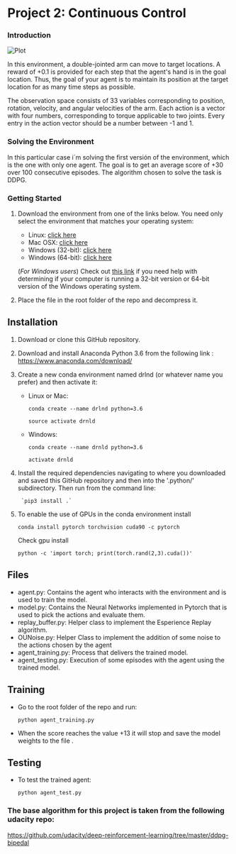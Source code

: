 [//]: # (Image References)

# Project 2: Continuous Control

### Introduction
 
![Plot](Reacher.png)

In this environment, a double-jointed arm can move to target locations. A reward of +0.1 is provided for each step that the agent's hand is in the goal location. Thus, the goal of your agent is to maintain its position at the target location for as many time steps as possible.

The observation space consists of 33 variables corresponding to position, rotation, velocity, and angular velocities of the arm. Each action is a vector with four numbers, corresponding to torque applicable to two joints. Every entry in the action vector should be a number between -1 and 1.

### Solving the Environment

In this particular case i´m solving the first versión of the environment, which is the one with only one agent. The goal is to 
 get an average score of +30 over 100 consecutive episodes. The algorithm chosen to solve the task is DDPG.

### Getting Started

1. Download the environment from one of the links below.  You need only select the environment that matches your operating system:
    - Linux: [click here](https://s3-us-west-1.amazonaws.com/udacity-drlnd/P2/Reacher/one_agent/Reacher_Linux.zip)
    - Mac OSX: [click here](https://s3-us-west-1.amazonaws.com/udacity-drlnd/P2/Reacher/one_agent/Reacher.app.zip)
    - Windows (32-bit): [click here](https://s3-us-west-1.amazonaws.com/udacity-drlnd/P2/Reacher/one_agent/Reacher_Windows_x86.zip)
    - Windows (64-bit): [click here](https://s3-us-west-1.amazonaws.com/udacity-drlnd/P2/Reacher/one_agent/Reacher_Windows_x86_64.zip)
    
    (_For Windows users_) Check out [this link](https://support.microsoft.com/en-us/help/827218/how-to-determine-whether-a-computer-is-running-a-32-bit-version-or-64) if you need help with determining if your computer is running a 32-bit version or 64-bit version of the Windows operating system.

2. Place the file in the root folder of the repo and decompress it. 

## Installation

1. Download or clone this GitHub repository.

2. Download and install Anaconda Python 3.6 from the following link : https://www.anaconda.com/download/

2. Create a new conda environment named drlnd (or whatever name you prefer) and then activate it:

	- Linux or Mac:
	
		`conda create --name drlnd python=3.6`
	
		`source activate drnld`

	- Windows:
	
		`conda create --name drnld python=3.6`
	
		`activate drnld`

4. Install the required dependencies navigating to where you downloaded and saved this GitHub repository and then into the '.python/' subdirectory. Then run from the command line:
	
		`pip3 install .`
		
5. To enable the use of GPUs in the conda environment install

    `conda install pytorch torchvision cuda90 -c pytorch`

    Check gpu install

    `python -c 'import torch; print(torch.rand(2,3).cuda())'`
 
## Files

- agent.py: Contains the agent who interacts with the environment and is used to train the model. 
- model.py: Contains the Neural Networks implemented in Pytorch that is used to pick the actions and evaluate them. 
- replay_buffer.py: Helper class to implement the Esperience Replay algorithm.
- OUNoise.py: Helper Class to implement the addition of some noise to the actions chosen by the agent 
- agent_training.py: Process that delivers the trained model. 
- agent_testing.py: Execution of some episodes with the agent using the trained model. 

## Training

 - Go to the root folder of the repo and run:
 
 	`python agent_training.py`
	
 - When the score reaches the value +13 it will stop and save the model weights to the file .

## Testing

 - To test the trained agent:
 
 	`python agent_test.py`
 	
### The base algorithm for this project is taken from the following udacity repo:

https://github.com/udacity/deep-reinforcement-learning/tree/master/ddpg-bipedal	
 
	
